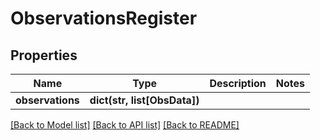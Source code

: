 # ObservationsRegister

## Properties
Name | Type | Description | Notes
------------ | ------------- | ------------- | -------------
**observations** | **dict(str, list[ObsData])** |  | 

[[Back to Model list]](../README.md#documentation-for-models) [[Back to API list]](../README.md#documentation-for-api-endpoints) [[Back to README]](../README.md)


